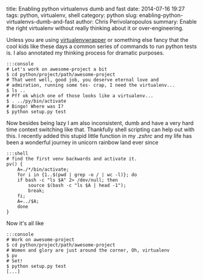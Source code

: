 title: Enabling python virtualenvs dumb and fast
date: 2014-07-16 19:27
tags: python, virtualenv, shell
category: python
slug: enabling-python-virtualenvs-dumb-and-fast
author: Chris Perivolaropoulos
summary: Enable the right virtualenv without really thinking about it or over-engineering.

Unless you are using
[virtualenvwrapper](https://bitbucket.org/dhellmann/virtualenvwrapper/)
or something else fancy that the cool kids like these days a common
series of commands to run python tests is. I also annotated my
thinking process for dramatic purposes.

	:::console
	# Let's work on awesome-project a bit
	$ cd python/project/path/awesome-project
	# That went well, good job, you deserve eternal love and
    # admiration, running some tes- crap, I need the virtualenv...
	$ ls ..
	# Pff ok which one of those looks like a virtualenv...
	$ . ../py/bin/activate
	# Bingo! Where was I?
	$ python setup.py test

Now besides being lazy I am also inconsistent, dumb and have a very
hard time context switching like that. Thankfully shell scripting can
help out with this. I recently added this stupid little function in my
_.zshrc_ and my life has been a wonderful journey in unicorn rainbow
land ever since

	:::shell
	# find the first venv backwards and activate it.
	pv() {
		A=./*/bin/activate;
		for i in {1..$(pwd | grep -o / | wc -l)}; do
		if bash -c "ls $A" 2> /dev/null; then
			source $(bash -c "ls $A | head -1");
			break;
		fi;
		A=../$A;
		done
	}

Now it's all like

	:::console
	# Work on awesome-project
	$ cd python/project/path/awesome-project
	# Women and glory are just around the corner, Oh, virtualenv
	$ pv
	# Set!
	$ python setup.py test
	[...]
